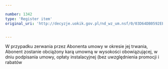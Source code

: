 ```yaml
---

number: 1342
type: 'Register item'
original_uri: 'http://decyzje.uokik.gov.pl/nd_wz_um.nsf/0/03D64DB0592EE02BC1257401003628AA?OpenDocument'


---
```


W przypadku zerwania przez Abonenta umowy w okresie jej trwania, Abonent zostanie obciążony karą umowną w wysokości obowiązującej, w dniu podpisania umowy, opłaty instalacyjnej (bez uwzględnienia promocji i rabatów
